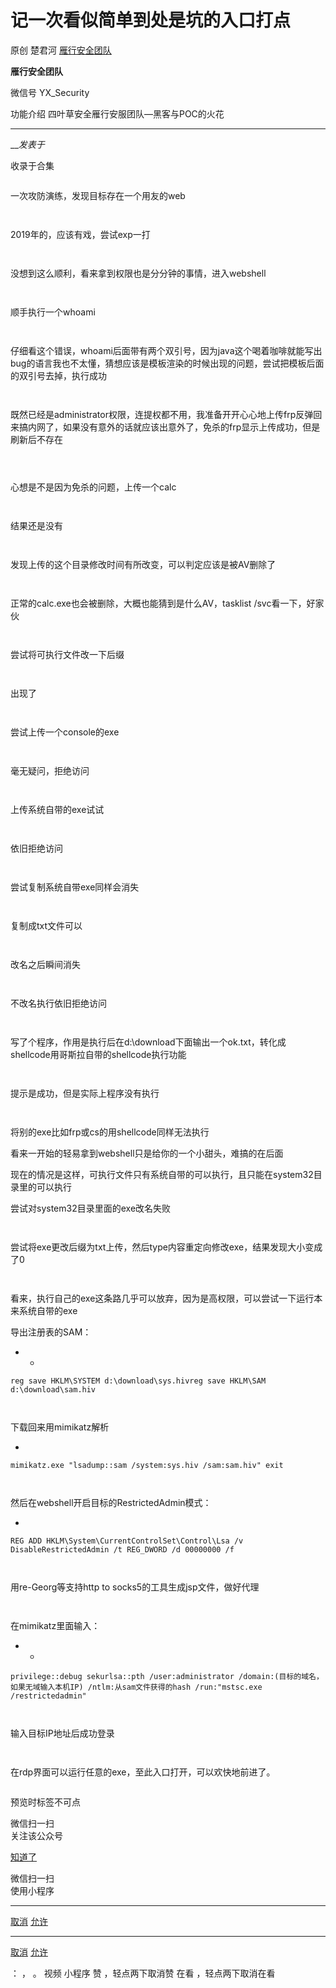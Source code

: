 #  记一次看似简单到处是坑的入口打点

原创 楚君河  [ 雁行安全团队 ](javascript:void\(0\);)

**雁行安全团队** ![]()

微信号 YX_Security

功能介绍 四叶草安全雁行安服团队—黑客与POC的火花

____

___发表于_

收录于合集

![]()

  

一次攻防演练，发现目标存在一个用友的web

  
![]()

![]()

2019年的，应该有戏，尝试exp一打

  

![]()

![]()

没想到这么顺利，看来拿到权限也是分分钟的事情，进入webshell

  

![]()

![]()

顺手执行一个whoami

  

![]()

![]()

仔细看这个错误，whoami后面带有两个双引号，因为java这个喝着咖啡就能写出bug的语言我也不太懂，猜想应该是模板渲染的时候出现的问题，尝试把模板后面的双引号去掉，执行成功

  

![]()

![]()

既然已经是administrator权限，连提权都不用，我准备开开心心地上传frp反弹回来搞内网了，如果没有意外的话就应该出意外了，免杀的frp显示上传成功，但是刷新后不存在

  

![]()

  

![]()

![]()![]()

心想是不是因为免杀的问题，上传一个calc

  

![]()

![]()

结果还是没有

  

![]()

![]()

发现上传的这个目录修改时间有所改变，可以判定应该是被AV删除了

  

![]()

![]()

正常的calc.exe也会被删除，大概也能猜到是什么AV，tasklist /svc看一下，好家伙

  

![]()

![]()

尝试将可执行文件改一下后缀

  

![]()

![]()

出现了

  

![]()

![]()

尝试上传一个console的exe

  

![]()

![]()

毫无疑问，拒绝访问

  

![]()

![]()

  

上传系统自带的exe试试

  

![]()

![]()

依旧拒绝访问

  

![]()

![]()

尝试复制系统自带exe同样会消失

  

![]()

![]()

复制成txt文件可以

  

![]()

![]()

改名之后瞬间消失

  

![]()

![]()

不改名执行依旧拒绝访问

  

![]()

![]()

写了个程序，作用是执行后在d:\download下面输出一个ok.txt，转化成shellcode用哥斯拉自带的shellcode执行功能

  

![]()

![]()

提示是成功，但是实际上程序没有执行

  

![]()

![]()

将别的exe比如frp或cs的用shellcode同样无法执行

看来一开始的轻易拿到webshell只是给你的一个小甜头，难搞的在后面

现在的情况是这样，可执行文件只有系统自带的可以执行，且只能在system32目录里的可以执行

尝试对system32目录里面的exe改名失败

  

![]()

![]()

尝试将exe更改后缀为txt上传，然后type内容重定向修改exe，结果发现大小变成了0

  

![]()

![]()

看来，执行自己的exe这条路几乎可以放弃，因为是高权限，可以尝试一下运行本来系统自带的exe

导出注册表的SAM：

  *   * 

    
    
    reg save HKLM\SYSTEM d:\download\sys.hivreg save HKLM\SAM d:\download\sam.hiv

  

![]()

![]()

下载回来用mimikatz解析

  

  * 

    
    
    mimikatz.exe "lsadump::sam /system:sys.hiv /sam:sam.hiv" exit 

  

![]()

![]()

  

然后在webshell开启目标的RestrictedAdmin模式：

  

  * 

    
    
    REG ADD HKLM\System\CurrentControlSet\Control\Lsa /v DisableRestrictedAdmin /t REG_DWORD /d 00000000 /f

![]()

![]()

  

用re-Georg等支持http to socks5的工具生成jsp文件，做好代理

  

![]()

![]()

在mimikatz里面输入：

  

  *   * 

    
    
    privilege::debug sekurlsa::pth /user:administrator /domain:(目标的域名，如果无域输入本机IP) /ntlm:从sam文件获得的hash /run:"mstsc.exe /restrictedadmin"

  

![]()

  

![]()

输入目标IP地址后成功登录

  

  

![]()

![]()

在rdp界面可以运行任意的exe，至此入口打开，可以欢快地前进了。

  

![]()

预览时标签不可点

微信扫一扫  
关注该公众号

[知道了](javascript:;)

微信扫一扫  
使用小程序

****

[取消](javascript:void\(0\);) [允许](javascript:void\(0\);)

****

[取消](javascript:void\(0\);) [允许](javascript:void\(0\);)

： ， 。   视频 小程序 赞 ，轻点两下取消赞 在看 ，轻点两下取消在看

